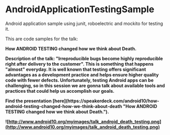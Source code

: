 AndroidApplicationTestingSample
===============================

Android application sample using junit, roboelectric and mockito for testing it.

This are code samples for the talk: 
<p><b>How ANDROID TESTING changed how we think about Death.

Description of the talk:
"Irreproducible bugs become highly reproducible right after delivery to the customer". This is something that happens "almost" everyday.
It is well known that testing offers significant advantages as a development practice and helps ensure higher quality code with fewer defects. 
Unfortunately, testing Android apps can be challenging, so in this session we are gonna talk about available tools and practices that could help us accomplish our goals.

<p><b>Find the presentation [here](https://speakerdeck.com/android10/how-android-testing-changed-how-we-think-about-death "How ANDROID TESTING changed how we think about Death.").


![http://www.android10.org/myimages/talk_android_death_testing.png](http://www.android10.org/myimages/talk_android_death_testing.png)

